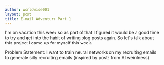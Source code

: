 ```yaml
---
author: worldwise001
layout: post
title: E-mail Adventure Part 1
---
```


I'm on vacation this week so as part of that I figured it would be a good time to try and get into the habit of writing blog posts again. So let's talk about this project I came up for myself this week.

Problem Statement: I want to train neural networks on my recruiting emails to generate silly recruiting emails (inspired by posts from AI weirdness)
